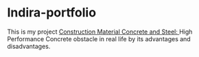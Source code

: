 # Indira-portfolio
This is my project
[Construction Material Concrete and Steel: ](https://github.com/indirargya/Indira-portfolio/blob/main/Construction%20Material%20Concrete%20and%20Steel.pdf) High Performance Concrete obstacle in real life by its advantages and disadvantages.
